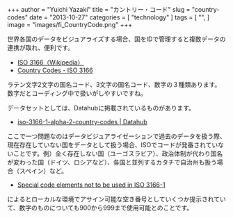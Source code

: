 +++
author = "Yuichi Yazaki"
title = "カントリー・コード"
slug = "country-codes"
date = "2013-10-27"
categories = [
    "technology"
]
tags = [
    "",
]
image = "images/fi_CountryCode.png"
+++

世界各国のデータをビジュアライズする場合、国をIDで管理すると複数データの連携が取れ、便利です。

- [ISO 3166（Wikipedia）](http://ja.wikipedia.org/wiki/ISO_3166)
- [Country Codes - ISO 3166](http://www.iso.org/iso/home/standards/country_codes.htm)

ラテン文字2文字の国名コード、3文字の国名コード、数字の３種類あります。数字だとコーディング中で扱いがしやすいですね。

データセットとしては、Datahubに掲載されているものがあります。

- [iso-3166-1-alpha-2-country-codes | Datahub](http://datahub.io/dataset/iso-3166-1-alpha-2-country-codes)

ここで一つ問題なのはデータビジュアライゼーションで過去のデータを扱う際、現在存在していない国をデータとして扱う場合、ISOでコードが発番されていないことです。例）全く存在しない国（ユーゴスラビア）、政治体制が代わり国名が変わった国（ドイツ、ロシアなど）、各国と並列するカタチで自治州も扱う場合（スペイン）など。

- [Special code elements not to be used in ISO 3166-1](http://www.iso.org/iso/special-code-elements-iso-3166.htm)

によるとローカルな環境でアサイン可能な空き番号としていくつか提示されていて、数字のものについても900から999まで使用可能とのことです。
